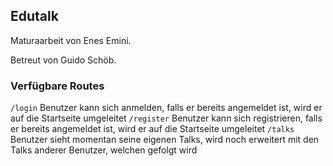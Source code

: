 ## Edutalk

Maturaarbeit von Enes Emini.

Betreut von Guido Schöb.


### Verfügbare Routes
`/login` Benutzer kann sich anmelden, falls er bereits angemeldet ist, wird er auf die Startseite umgeleitet
`/register` Benutzer kann sich registrieren, falls er bereits angemeldet ist, wird er auf die Startseite umgeleitet
`/talks` Benutzer sieht momentan seine eigenen Talks, wird noch erweitert mit den Talks anderer Benutzer, welchen gefolgt wird